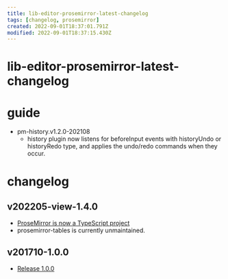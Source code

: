 ```yaml
---
title: lib-editor-prosemirror-latest-changelog
tags: [changelog, prosemirror]
created: 2022-09-01T18:37:01.791Z
modified: 2022-09-01T18:37:15.430Z
---
```


# lib-editor-prosemirror-latest-changelog

# guide

- pm-history.v1.2.0-202108
  - history plugin now listens for beforeInput events with historyUndo or historyRedo type, and applies the undo/redo commands when they occur.
# changelog

## v202205-view-1.4.0

- [ProseMirror is now a TypeScript project](https://discuss.prosemirror.net/t/prosemirror-is-now-a-typescript-project/4624)
- prosemirror-tables is currently unmaintained.

## v201710-1.0.0

- [Release 1.0.0](https://discuss.prosemirror.net/t/release-1-0-0/998)
